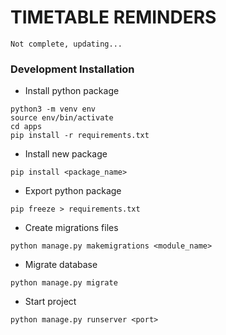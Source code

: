 # TIMETABLE REMINDERS #
```
Not complete, updating...
```

### Development Installation ###
- Install python package
```
python3 -m venv env
source env/bin/activate
cd apps
pip install -r requirements.txt
```
- Install new package
```
pip install <package_name>
```
- Export python package
```
pip freeze > requirements.txt
```
- Create migrations files
```
python manage.py makemigrations <module_name>
```
- Migrate database
```
python manage.py migrate
```
- Start project
```
python manage.py runserver <port>
```
